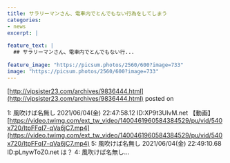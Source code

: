 ```yaml
---
title: サラリーマンさん、電車内でとんでもない行為をしてしまう
categories:
- news
excerpt: |
  
feature_text: |
  ## サラリーマンさん、電車内でとんでもない行...
  
feature_image: "https://picsum.photos/2560/600?image=733"
image: "https://picsum.photos/2560/600?image=733"
---
```


[http://vipsister23.com/archives/9836444.html](http://vipsister23.com/archives/9836444.html)
posted on 

<!--more-->

1: 風吹けば名無し 2021/06/04(金) 22:47:58.12 ID:XP9t3UIvM.net 【動画】 [https://video.twimg.com/ext_tw_video/1400461960584384529/pu/vid/540x720/ItpFFqI7-qVa6jC7.mp4](https://video.twimg.com/ext_tw_video/1400461960584384529/pu/vid/540x720/ItpFFqI7-qVa6jC7.mp4) 5: 風吹けば名無し 2021/06/04(金) 22:49:10.68 ID:pLnywToZ0.net は？ 4: 風吹けば名無し...
